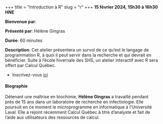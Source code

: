 +++
title = "Introduction à R"
slug = "r"
+++
**15 février 2024, 15h30 à 16h30 HNE**

**Bienvenue par**: 

**Présenté par**: Hélène Gingras

**Durée**: 60 minutes

**Description**: Cet atelier présentera un survol de ce qu’est le langage de programmation R, à quoi il peut
servir dans la recherche et qui devrait en bénéficier. Suite à l’école hivernale des SHS, un atelier
interactif avec R sera offert par Calcul Québec.

* Inscrivez-vous [ici](https://docs.google.com/forms/d/e/1FAIpQLSfA-hrSIZrCyq7jeLJTDU_Nh9QA3UuhWhYTqvIkmfk-KDEDoQ/viewform)

#### Biographie

Détenant une maîtrise en biochimie, **Hélène Gingras** a travaillé
pendant près de 15 ans dans un laboratoire de recherche en infectiologie.
Elle poursuit en ce moment le microprogramme
en informatique à l’Université Laval.
Elle a rejoint récemment Calcul Québec à titre d’analyste
et fait de l’aide aux utilisateurs des ressources de calcul.
